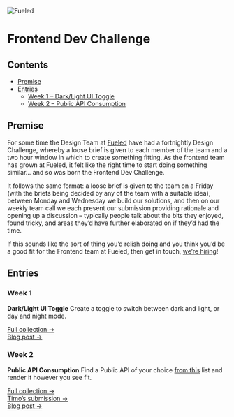 ![Fueled](https://fueled.com/assets/images/logo.png)

# Frontend Dev Challenge

## Contents
- [Premise](#premise)
- [Entries](#entries)
  - [Week 1 – Dark/Light UI Toggle](#week-1)
  - [Week 2 – Public API Consumption](#week-2)

## Premise

For some time the Design Team at [Fueled](https://fueled.com) have had a fortnightly Design Challenge, whereby a loose brief is given to each member of the team and a two hour window in which to create something fitting. As the frontend team has grown at Fueled, it felt like the right time to start doing something similar… and so was born the Frontend Dev Challenge.

It follows the same format: a loose brief is given to the team on a Friday (with the briefs being decided by any of the team with a suitable idea), between Monday and Wednesday we build our solutions, and then on our weekly team call we each present our submission providing rationale and opening up a discussion – typically people talk about the bits they enjoyed, found tricky, and areas they’d have further elaborated on if they’d had the time.

If this sounds like the sort of thing you’d relish doing and you think you’d be a good fit for the Frontend team at Fueled, then get in touch, [we’re hiring](https://fueled.com/jobs)!

## Entries

### Week 1

**Dark/Light UI Toggle** Create a toggle to switch between dark and light, or day and night mode.

[Full collection →](https://codepen.io/collection/AMojbZ/)  
[Blog post →](https://fueled.com/blog/frontend-dev-challenge-1/)

### Week 2

**Public API Consumption** Find a Public API of your choice [from this](https://github.com/toddmotto/public-apis/blob/master/README.md) list and render it however you see fit.

[Full collection →](https://codepen.io/collection/nWOjMd/)  
[Timo’s submission →](https://timo-jj.github.io/)  
[Blog post →](https://fueled.com/blog/frontend-dev-challenge-week-2/)
